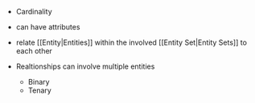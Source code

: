 - Cardinality
- can have attributes
- relate [[Entity|Entities]] within the involved [[Entity Set|Entity Sets]] to each other

- Realtionships can involve multiple entities
	- Binary
	- Tenary